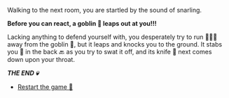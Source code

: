 Walking to the next room, you are startled by the sound of snarling. 

**Before you can react, a goblin 👺 leaps out at you!!!**

Lacking anything to defend yourself with, you desperately try to run 🏃🏻‍♂️ away from the goblin 👺, but it leaps and knocks you to the ground. It stabs you 🔪 in the back 🔙 as you try to swat it off, and its knife 🔪  next comes down upon your throat.

***THE END 💀***

- [Restart the game 🔁](../begin-journey.md)
